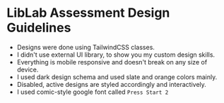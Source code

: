 # LibLab Assessment Design Guidelines

- Designs were done using TailwindCSS classes.
- I didn't use external UI library, to show you my custom design skills.
- Everything is mobile responsive and doesn't break on any size of device.
- I used dark design schema and used slate and orange colors mainly.
- Disabled, active designs are styled accordingly and interactively.
- I used comic-style google font called `Press Start 2`
